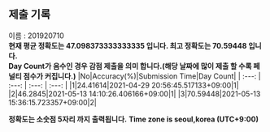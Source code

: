 


  
## 제출 기록  
이름 : 201920710  
**현재 평균 정확도는 47.098373333333335 입니다. 최고 정확도는 70.59448 입니다.**  
**Day Count가 음수인 경우 감점 제출을 의미 합니다.(해당 날짜에 많이 제출 할 수록 페널티 점수가 커집니다.)**
|No|Accuracy(%)|Submission Time|Day Count|
| :---: | :---: | :---: | :---: |
|1|24.41614|2021-04-29 20:56:45.517133+09:00|1|
|2|46.2845|2021-05-13 14:10:26.406166+09:00|1|
|3|70.59448|2021-05-13 15:36:15.723357+09:00|2|


**정확도는 소숫점 5자리 까지 출력됩니다.**
**Time zone is seoul,korea (UTC+9:00)**
